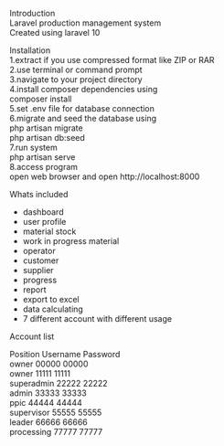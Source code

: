Introduction  
Laravel production management system  
Created using laravel 10  

Installation  
 1.extract if you use compressed format like ZIP or RAR  
 2.use terminal or command prompt  
 3.navigate to your project directory  
 4.install composer dependencies using  
   composer install  
 5.set .env file for database connection  
 6.migrate and seed the database using  
   php artisan migrate  
   php artisan db:seed  
 7.run system  
   php artisan serve   
 8.access program  
   open web browser and open http://localhost:8000  

Whats included  

- dashboard  
- user profile  
- material stock  
- work in progress material  
- operator  
- customer  
- supplier  
- progress  
- report  
- export to excel  
- data calculating  
- 7 different account with different usage  

Account list  

Position		Username 		Password  	
owner 			00000			00000	  		
owner			11111			11111  			
superadmin		22222			22222  			
admin 			33333			33333	  		
ppic 			44444			44444	  	
supervisor 		55555			55555	  	
leader 			66666			66666	  	
processing 		77777			77777	  